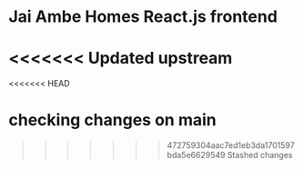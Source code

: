 # Jai Ambe Homes React.js frontend
<<<<<<< Updated upstream
=======
<<<<<<< HEAD

checking changes on main
=======
>>>>>>> 472759304aac7ed1eb3da1701597bda5e6629549
>>>>>>> Stashed changes

